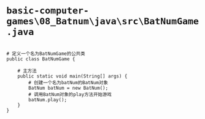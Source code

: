 # `basic-computer-games\08_Batnum\java\src\BatNumGame.java`

```

# 定义一个名为BatNumGame的公共类
public class BatNumGame {

    # 主方法
    public static void main(String[] args) {
        # 创建一个名为batNum的BatNum对象
        BatNum batNum = new BatNum();
        # 调用BatNum对象的play方法开始游戏
        batNum.play();
    }
}

```